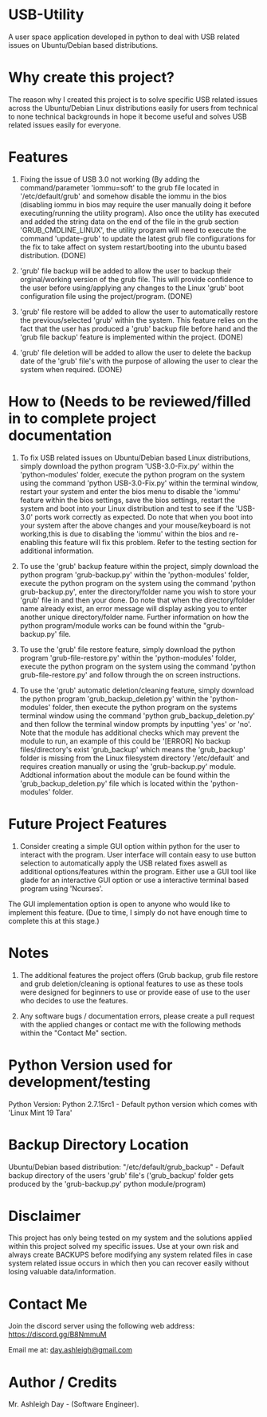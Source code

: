 # USB-Utility

A user space application developed in python to deal with USB related issues on Ubuntu/Debian based distributions.

# Why create this project?

The reason why I created this project is to solve specific USB related issues across the Ubuntu/Debian Linux distributions easily for users from technical to none technical backgrounds in hope it become useful and solves USB related issues easily for everyone.

# Features

1. Fixing the issue of USB 3.0 not working (By adding the command/parameter 'iommu=soft' to the grub file located in '/etc/default/grub' and somehow disable the iommu in the bios (disabling iommu in bios may require the user manually doing it before executing/running the utility program). Also once the utility has executed and added the string data on the end of the file in the grub section 'GRUB_CMDLINE_LINUX', the utility program will need to execute the command 'update-grub' to update the latest grub file configurations for the fix to take affect on system restart/booting into the ubuntu based distribution. (DONE)

2. 'grub' file backup will be added to allow the user to backup their orginal/working version of the grub file. This will provide confidence to the user before using/applying any changes to the Linux 'grub' boot configuration file using the project/program. (DONE)

3. 'grub' file restore will be added to allow the user to automatically restore the previous/selected 'grub' within the system. This feature relies on the fact that the user has produced a 'grub' backup file before hand and the 'grub file backup' feature is implemented within the project. (DONE)
   
4. 'grub' file deletion will be added to allow the user to delete the backup date of the 'grub' file's with the purpose of allowing the user to clear the system when required. (DONE)

# How to (Needs to be reviewed/filled in to complete project documentation

1. To fix USB related issues on Ubuntu/Debian based Linux distributions, simply download the python program 'USB-3.0-Fix.py' within the 'python-modules' folder, execute the python program on the system using the command 
'python USB-3.0-Fix.py' within the terminal window, restart your system and enter the bios menu to disable the 'iommu' feature within the bios settings, save the bios settings, restart the system and boot into your Linux distribution and test to see if the 'USB-3.0' ports work correctly as expected. Do note that when you boot into your system after the above changes and your mouse/keyboard is not working,this is due to disabling the 'iommu' within the bios and re-enabling this feature will fix this problem. Refer to the testing section for additional information.

2. To use the 'grub' backup feature within the project, simply download the python program 'grub-backup.py' within the 'python-modules' folder, execute the python program on
   the system using the command 'python grub-backup.py', enter the directory/folder name you wish to store your 'grub' file in and then your done. Do note that when the 
   directory/folder name already exist, an error message will display asking you to enter another unique directory/folder name. Further information on how the python program/module
   works can be found within the "grub-backup.py' file.
   
3. To use the 'grub' file restore feature, simply download the python program 'grub-file-restore.py' within the 'python-modules' folder, execute the python program on
   the system using the command 'python grub-file-restore.py' and follow through the on screen instructions.

4. To use the 'grub' automatic deletion/cleaning feature, simply download the python program 'grub_backup_deletion.py'  within the 'python-modules' folder, then execute the python program on
   the systems terminal window using the command 'python grub_backup_deletion.py' and then follow the terminal window prompts by inputting 'yes' or 'no'. Note that the module has additional checks which may prevent the module to run, an example of this could be '[ERROR] No backup files/directory's exist 'grub_backup' which means the 'grub_backup' folder is missing from the Linux filesystem directory '/etc/default' and requires creation manually or using the 'grub-backup.py' module. Addtional information about the module can be found within the 'grub_backup_deletion.py' file which is located within the 'python-modules' folder.
   
# Future Project Features

1. Consider creating a simple GUI option within python for the user to interact with the program. User interface will contain easy to use button selection to automatically apply the USB related fixes aswell as additional options/features within the program. Either use a GUI tool like glade for an interactive GUI option or use a interactive terminal based program using 'Ncurses'.

The GUI implementation option is open to anyone who would like to implement this feature. (Due to time, I simply do not have   enough time to complete this at this stage.)

# Notes

1. The additional features the project offers (Grub backup, grub file restore and grub deletion/cleaning is optional features to use as these tools were designed for beginners to use or provide ease of use to the user who decides to use the features.

2. Any software bugs / documentation errors, please create a pull request with the applied changes or contact me with the following methods within the "Contact Me" section.

# Python Version used for development/testing

Python Version: Python 2.7.15rc1 - Default python version which comes with 'Linux Mint 19 Tara'
   
# Backup Directory Location

Ubuntu/Debian based distribution: "/etc/default/grub_backup" - Default backup directory of the users 'grub' file's ('grub_backup' folder gets produced by the 'grub-backup.py' python                                  module/program)

# Disclaimer

This project has only being tested on my system and the solutions applied within this project solved my specific issues. Use at your own risk and always create BACKUPS before modifying any system related files in case system related issue occurs in which then you can recover easily without losing valuable data/information.

# Contact Me

Join the discord server using the following web address: https://discord.gg/B8NmmuM

Email me at: day.ashleigh@gmail.com

# Author / Credits

Mr. Ashleigh Day - (Software Engineer).


